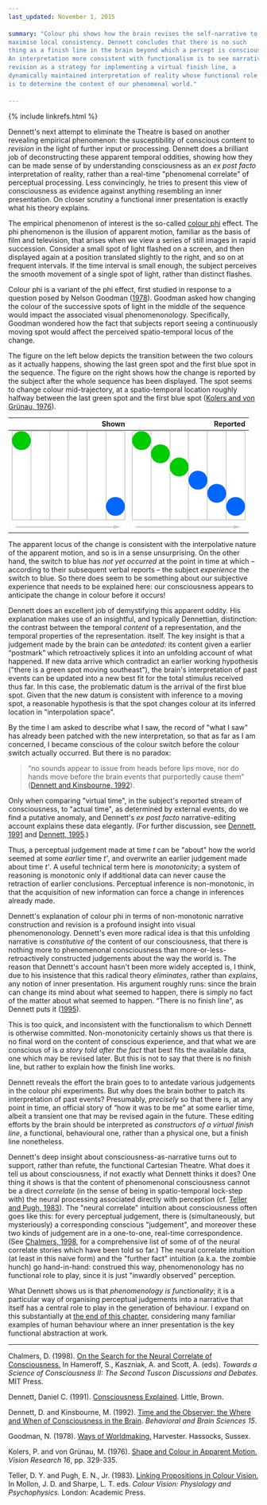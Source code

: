 ```yaml
---
last_updated: November 1, 2015

summary: "Colour phi shows how the brain revises the self-narrative to
maximise local consistency. Dennett concludes that there is no such
thing as a finish line in the brain beyond which a percept is conscious.
An interpretation more consistent with functionalism is to see narrative
revision as a strategy for implementing a virtual finish line, a
dynamically maintained interpretation of reality whose functional role
is to determine the content of our phenomenal world."

---
```


{% include linkrefs.html %}

Dennett's next attempt to eliminate the Theatre is based on another
revealing empirical phenomenon: the susceptibility of conscious content
to _revision_ in the light of further input or processing. Dennett does
a brilliant job of deconstructing these apparent temporal oddities,
showing how they can be made sense of by understanding consciousness as
an _ex post facto_ interpretation of reality, rather than a real-time
"phenomenal correlate" of perceptual processing. Less convincingly, he
tries to present this view of consciousness as evidence against anything
resembling an inner presentation. On closer scrutiny a functional inner
presentation is exactly what his theory explains.

The empirical phenomenon of interest is the so-called
[colour phi](https://en.wikipedia.org/wiki/Color_phi_phenomenon) effect.
The phi phenomenon is the illusion of apparent motion, familiar as the
basis of film and television, that arises when we view a series of still
images in rapid succession. Consider a small spot of light flashed on a
screen, and then displayed again at a position translated slightly to
the right, and so on at frequent intervals. If the time interval is
small enough, the subject perceives the smooth movement of a single spot
of light, rather than distinct flashes.

Colour phi is a variant of the phi effect, first studied in response to
a question posed by Nelson Goodman ([1978](#goodman78)). Goodman asked
how changing the colour of the successive spots of light in the middle
of the sequence would impact the associated visual phenomenonology.
Specifically, Goodman wondered how the fact that subjects report seeing
a continuously moving spot would affect the perceived spatio-temporal
locus of the change.

The figure on the left below depicts the transition between the two
colours as it actually happens, showing the last green spot and the
first blue spot in the sequence. The figure on the right shows how the
change is reported by the subject after the whole sequence has been
displayed. The spot seems to change colour mid-trajectory, at a
spatio-temporal location roughly halfway between the last green spot and
the first blue spot ([Kolers and von Grünau, 1976](#kolers76)).

| Shown         | Reported      |
|--------------:|--------------:|
| ![Wibble](/images/color-phi-1.jpg) | ![Wibble](/images/color-phi-2.jpg) |

The apparent locus of the change is consistent with the interpolative
nature of the apparent motion, and so is in a sense unsurprising. On the
other hand, the switch to blue has _not yet occurred_ at the point in
time at which – according to their subsequent verbal reports – the
subject _experience_ the switch to blue. So there does seem to be
something about our subjective experience that needs to be explained
here: our consciousness appears to anticipate the change in colour
before it occurs!

Dennett does an excellent job of demystifying this apparent oddity. His
explanation makes use of an insightful, and typically Dennettian,
distinction: the contrast between the temporal _content_ of a
representation, and the temporal properties of the representation.
itself. The key insight is that a judgement made by the brain can be
_antedated_: its content given a earlier “postmark” which retroactively
splices it into an unfolding account of what happened. If new data
arrive which contradict an earlier working hypothesis ("there is a green
spot moving southeast"), the brain's interpretation of past events can
be updated into a new best fit for the total stimulus received thus far.
In this case, the problematic datum is the arrival of the first blue
spot. Given that the new datum is consistent with inference to a moving
spot, a reasonable hypothesis is that the spot changes colour at its
inferred location in "interpolation space".

By the time I am asked to describe what I saw, the record of "what I
saw" has already been patched with the new interpretation, so that as
far as I am concerned, I became conscious of the colour switch before
the colour switch actually occurred. But there is no paradox:

> “no sounds appear to issue from heads before lips move, nor do hands
> move before the brain events that purportedly cause them”
> ([Dennett and Kinsbourne, 1992](#dennett92)).

Only when comparing "virtual time", in the subject's reported stream of
consciousness, to "actual time", as determined by external events, do we
find a putative anomaly, and Dennett's _ex post facto_ narrative-editing
account explains these data elegantly. (For further discussion, see
[Dennett, 1991](#dennett91a) and [Dennett, 1995](#dennett95).)

Thus, a perceptual judgement made at time _t_ can be "about" how the
world seemed at some _earlier_ time _t'_, and overwrite an earlier
judgement made about time _t'_. A useful technical term here is
_monotonicity_; a system of reasoning is monotonic only if additional
data can never cause the retraction of earlier conclusions. Perceptual
inference is non-monotonic, in that the acquisition of new information
can force a change in inferences already made.

Dennett's explanation of colour phi in terms of non-monotonic narrative
construction and revision is a profound insight into visual
phenomenonology. Dennett's even more radical idea is that this unfolding
narrative is _constitutive of_ the content of our consciousness, that
there is nothing more to phenomenonal consciousness than
more-or-less-retroactively constructed judgements about the way the
world is. The reason that Dennett's account hasn't been more widely
accepted is, I think, due to his insistence that this radical theory
_eliminates_, rather than _explains_, any notion of inner presentation.
His argument roughly runs: since the brain can change its mind about
what seemed to happen, there is simply no fact of the matter about what
seemed to happen. “There is no finish line”, as Dennett puts it
([1995](#dennett95)).

This is too quick, and inconsistent with the functionalism to which
Dennett is otherwise committed. Non-monotonicity certainly shows us that
there is no final word on the content of conscious experience, and that
what we are conscious of is _a story told after the fact_ that best fits
the available data, one which may be revised later. But this is not to
say that there is no finish line, but rather to explain how the finish
line works.

Dennett reveals the effort the brain goes to to antedate various
judgements in the colour phi experiments. But why does the brain bother
to patch its interpretation of past events? Presumably, _precisely_ so
that there is, at any point in time, an official story of “how it was to
be me” at some earlier time, albeit a transient one that may be revised
again in the future. These editing efforts by the brain should be
interpreted as _constructors of a virtual finish line_, a functional,
behavioural one, rather than a physical one, but a finish line
nonetheless.

Dennett's deep insight about consciousness-as-narrative turns out to
support, rather than refute, the functional Cartesian Theatre. What does
it tell us about consciousness, if not exactly what Dennett thinks it
does? One thing it shows is that the content of phenomenonal
consciousness cannot be a direct _correlate_ (in the sense of being in
spatio-temporal lock-step with) the neural processing associated
directly with perception (cf. [Teller and Pugh, 1983](#teller83)). The
"neural correlate" intuition about consciousness often goes like this:
for every perceptual judgement, there is (simultaneously, but
mysteriously) a corresponding conscious "judgement", and moreover these
two kinds of judgement are in a one-to-one, real-time correspondence.
(See [Chalmers, 1998](chalmers98), for a comprehensive list of some of
of the neural correlate stories which have been told so far.) The neural
correlate intuition (at least in this naive form) and the "further fact"
intuition (a.k.a. the zombie hunch) go hand-in-hand: construed this way,
phenomenonology has no functional role to play, since it is just
"inwardly observed" perception.

What Dennett shows us is that _phenomenology is functionality_; it is a
particular way of organising perceptual judgements into a narrative that
itself has a central role to play in the generation of behaviour. I
expand on this substantially at
[the end of this chapter](multiple-drafts-functional-gateway),
considering many familiar examples of human behaviour where an inner
presentation is the key functional abstraction at work.

- - -

<a name="chalmers98"></a>Chalmers, D. (1998).
[On the Search for the Neural Correlate of Consciousness.]() In
Hameroff, S., Kaszniak, A. and Scott, A. (eds). _Towards a Science of
Consciousness II: The Second Tuscon Discussions and Debates._ MIT Press.

<a name="dennett91a"></a>Dennett, Daniel C. (1991).
[Consciousness Explained](). Little, Brown.

<a name="dennett92"></a>Dennett, D. and Kinsbourne, M. (1992).
[Time and the Observer: the Where and When of Consciousness in the Brain]().
_Behavioral and Brain Sciences 15_.

<a name="goodman78"></a>Goodman, N. (1978). [Ways of Worldmaking.]()
Harvester. Hassocks, Sussex.

<a name="kolers76"></a>Kolers, P. and von Grünau, M. (1976).
[Shape and Colour in Apparent Motion.]() _Vision Research 16_, pp.
329-335.

<a name="teller83"></a>Teller, D. Y. and Pugh, E. N., Jr. (1983).
[Linking Propositions in Colour Vision.]() In Mollon, J. D. and Sharpe,
L. T. eds. _Colour Vision: Physiology and Psychophysics._ London:
Academic Press.
